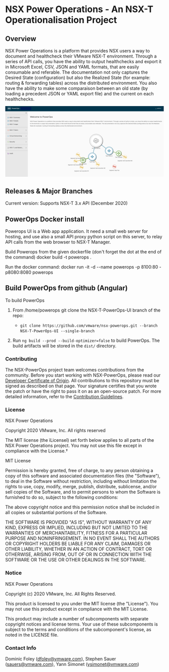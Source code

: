 # NSX Power Operations - An NSX-T Operationalisation Project


## Overview
NSX Power Operations is a platform that provides NSX users a way to document and healthcheck their VMware NSX-T environment. Through a series of API calls, you have the ability to output healthchecks and export it in Microsoft Excel, CSV, JSON and YAML formats, that are easily consumable and referable. The documentation not only captures the Desired State (configuration) but also the Realized State (for example: routing & forwarding tables) across the distributed environment.
You also have the ability to make some comparaison between an old state (by loading a precedent JSON or YAML export file) and the current on each healthchecks.

![Semantic description of image](src/assets/images/screenshot.png)

## Releases & Major Branches
Current version: Supports NSX-T 3.x API (December 2020)

## PowerOps Docker install
Powerops UI is a Web app application. It need a small web server for hosting, and use also a small API proxy python script on this server, to relay API calls from the web browser to NSX-T Manager. 

Build Powerops from the given dockerfile (don't forget the dot at the end of the command)
docker build -t powerops .

Run the docker command: 
docker run -it -d --name powerops -p 8100:80 -p8080:8080  powerops

## Build PowerOps from github (Angular)
To build PowerOps

1. From /home/powerops git clone the NSX-T-PowerOps-UI branch of the repo:
    * `git clone https://github.com/vmware/nsx-powerops.git --branch NSX-T-PowerOps-UI --single-branch`

2. Run `ng build --prod --build-optimizer=false` to build PowerOps. The build artifacts will be stored in the `dist/` directory.


### Contributing
The NSX-PowerOps project team welcomes contributions from the community. Before you start working with NSX-PowerOps, please read our [Developer Certificate of Origin](https://cla.vmware.com/dco). All contributions to this repository must be signed as described on that page. Your signature certifies that you wrote the patch or have the right to pass it on as an open-source patch. For more detailed information, refer to the [Contribution Guidelines](CONTRIBUTING.md).

### License 
NSX Power Operations

Copyright 2020 VMware, Inc.  All rights reserved                

The MIT license (the ìLicenseî) set forth below applies to all parts of the NSX Power Operations project.  You may not use this file except in compliance with the License.†

MIT License

Permission is hereby granted, free of charge, to any person obtaining a copy of this software and associated documentation files (the "Software"), to deal in the Software without restriction, including without limitation the rights to use, copy, modify, merge, publish, distribute, sublicense, and/or sell copies of the Software, and to permit persons to whom the Software is furnished to do so, subject to the following conditions:

The above copyright notice and this permission notice shall be included in all copies or substantial portions of the Software.

THE SOFTWARE IS PROVIDED "AS IS", WITHOUT WARRANTY OF ANY KIND, EXPRESS OR IMPLIED, INCLUDING BUT NOT LIMITED TO THE WARRANTIES OF MERCHANTABILITY, FITNESS FOR A PARTICULAR PURPOSE AND NONINFRINGEMENT. IN NO EVENT SHALL THE AUTHORS OR COPYRIGHT HOLDERS BE LIABLE FOR ANY CLAIM, DAMAGES OR OTHER LIABILITY, WHETHER IN AN ACTION OF CONTRACT, TORT OR OTHERWISE, ARISING FROM, OUT OF OR IN CONNECTION WITH THE SOFTWARE OR THE USE OR OTHER DEALINGS IN THE SOFTWARE.

### Notice
NSX Power Operations

Copyright (c) 2020 VMware, Inc. All Rights Reserved. 

This product is licensed to you under the MIT license (the "License").  You may not use this product except in compliance with the MIT License.  

This product may include a number of subcomponents with separate copyright notices and license terms. Your use of these subcomponents is subject to the terms and conditions of the subcomponent's license, as noted in the LICENSE file. 

### Contact Info
Dominic Foley (dfoley@vmware.com), Stephen Sauer (sauers@vmware.com), Yann Simonet (ysimonet@vmware.com)

